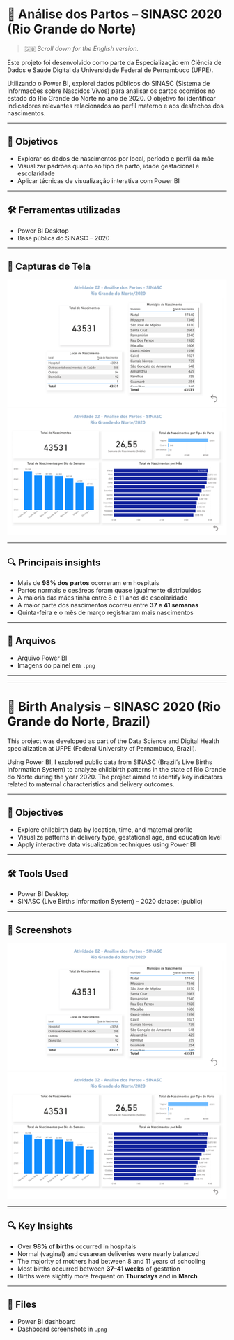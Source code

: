 # 🤰 Análise dos Partos – SINASC 2020 (Rio Grande do Norte)

> 🇬🇧 *Scroll down for the English version.*

Este projeto foi desenvolvido como parte da Especialização em Ciência de Dados e Saúde Digital da Universidade Federal de Pernambuco (UFPE).

Utilizando o Power BI, explorei dados públicos do SINASC (Sistema de Informações sobre Nascidos Vivos) para analisar os partos ocorridos no estado do Rio Grande do Norte no ano de 2020. O objetivo foi identificar indicadores relevantes relacionados ao perfil materno e aos desfechos dos nascimentos.

---

## 🎯 Objetivos

- Explorar os dados de nascimentos por local, período e perfil da mãe  
- Visualizar padrões quanto ao tipo de parto, idade gestacional e escolaridade  
- Aplicar técnicas de visualização interativa com Power BI

---

## 🛠️ Ferramentas utilizadas

- Power BI Desktop  
- Base pública do SINASC – 2020

---

## 📸 Capturas de Tela

![Visão geral do painel](dashboard_1.png)  
![Indicadores maternos](dashboard_2.png)

---

## 🔍 Principais insights

- Mais de **98% dos partos** ocorreram em hospitais  
- Partos normais e cesáreos foram quase igualmente distribuídos  
- A maioria das mães tinha entre 8 e 11 anos de escolaridade  
- A maior parte dos nascimentos ocorreu entre **37 e 41 semanas**  
- Quinta-feira e o mês de março registraram mais nascimentos

---

## 📁 Arquivos

- Arquivo Power BI  
- Imagens do painel em `.png`

---

---

# 🤰 Birth Analysis – SINASC 2020 (Rio Grande do Norte, Brazil)

This project was developed as part of the Data Science and Digital Health specialization at UFPE (Federal University of Pernambuco, Brazil).

Using Power BI, I explored public data from SINASC (Brazil’s Live Births Information System) to analyze childbirth patterns in the state of Rio Grande do Norte during the year 2020. The project aimed to identify key indicators related to maternal characteristics and delivery outcomes.

---

## 🎯 Objectives

- Explore childbirth data by location, time, and maternal profile  
- Visualize patterns in delivery type, gestational age, and education level  
- Apply interactive data visualization techniques using Power BI

---

## 🛠️ Tools Used

- Power BI Desktop  
- SINASC (Live Births Information System) – 2020 dataset (public)

---

## 📸 Screenshots

![Dashboard overview](dashboard_1.png)  
![Maternal indicators](dashboard_2.png)

---

## 🔍 Key Insights

- Over **98% of births** occurred in hospitals  
- Normal (vaginal) and cesarean deliveries were nearly balanced  
- The majority of mothers had between 8 and 11 years of schooling  
- Most births occurred between **37–41 weeks** of gestation  
- Births were slightly more frequent on **Thursdays** and in **March**

---

## 📁 Files

- Power BI dashboard  
- Dashboard screenshots in `.png`

